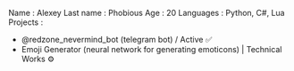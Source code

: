 Name : Alexey
Last name : Phobious
Age : 20
Languages : Python, C#, Lua
Projects :
- @redzone_nevermind_bot (telegram bot) / Active ✅
- Emoji Generator (neural network for generating emoticons) | Technical Works ⚙️
